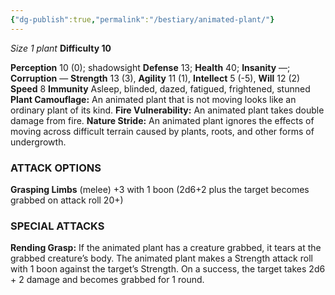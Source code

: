 ```yaml
---
{"dg-publish":true,"permalink":"/bestiary/animated-plant/"}
---
```


*Size 1 plant*
**Difficulty 10**

**Perception** 10 (0); shadowsight 
**Defense** 13; **Health** 40; **Insanity** —; **Corruption** — 
**Strength** 13 (3), **Agility** 11 (1), **Intellect** 5 (-5), **Will** 12 (2)
**Speed** 8
**Immunity** Asleep, blinded, dazed, fatigued, frightened, stunned
**Plant Camouflage:** An animated plant that is not moving looks like an ordinary plant of its kind.
**Fire Vulnerability:** An animated plant takes double damage from fire.
**Nature Stride:** An animated plant ignores the effects of moving across difficult terrain caused by plants, roots, and other forms of undergrowth.
### ATTACK OPTIONS
**Grasping Limbs** (melee) +3 with 1 boon (2d6+2 plus the target becomes grabbed on attack roll 20+)
### SPECIAL ATTACKS
**Rending Grasp:** If the animated plant has a creature grabbed, it tears at the grabbed creature’s body. The animated plant makes a Strength attack roll with 1 boon against the target’s Strength. On a success, the target takes 2d6 + 2 damage and becomes grabbed for 1 round.